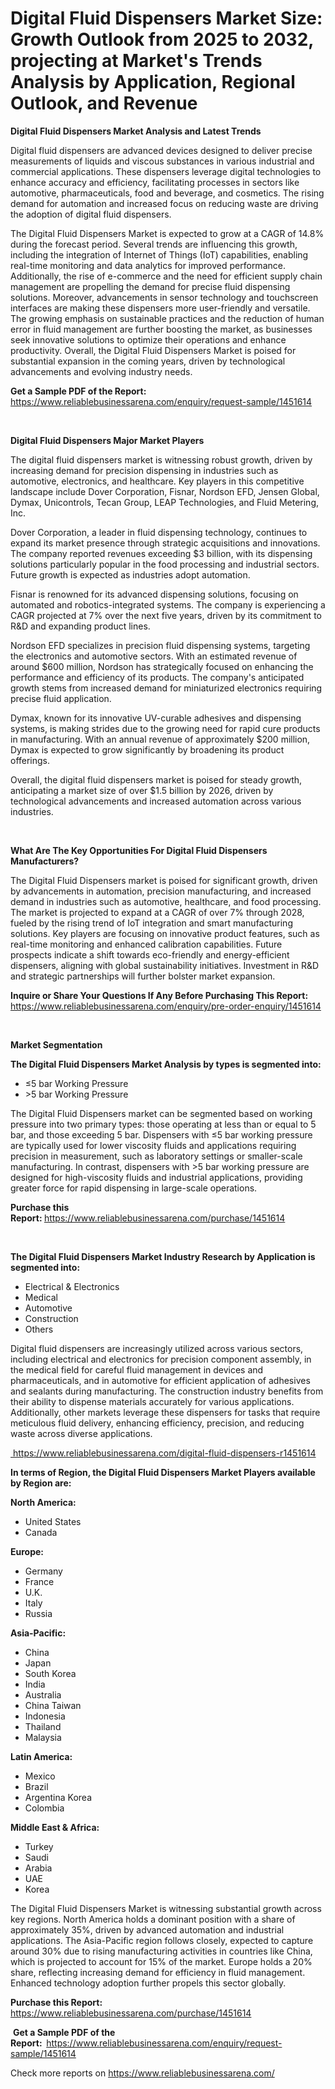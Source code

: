 <p><h1>Digital Fluid Dispensers Market Size: Growth Outlook from 2025 to 2032, projecting at Market's Trends Analysis by Application, Regional Outlook, and Revenue</h1></p><p><strong>Digital Fluid Dispensers Market Analysis and Latest Trends</strong></p>
<p><p>Digital fluid dispensers are advanced devices designed to deliver precise measurements of liquids and viscous substances in various industrial and commercial applications. These dispensers leverage digital technologies to enhance accuracy and efficiency, facilitating processes in sectors like automotive, pharmaceuticals, food and beverage, and cosmetics. The rising demand for automation and increased focus on reducing waste are driving the adoption of digital fluid dispensers.</p><p>The Digital Fluid Dispensers Market is expected to grow at a CAGR of 14.8% during the forecast period. Several trends are influencing this growth, including the integration of Internet of Things (IoT) capabilities, enabling real-time monitoring and data analytics for improved performance. Additionally, the rise of e-commerce and the need for efficient supply chain management are propelling the demand for precise fluid dispensing solutions. Moreover, advancements in sensor technology and touchscreen interfaces are making these dispensers more user-friendly and versatile. The growing emphasis on sustainable practices and the reduction of human error in fluid management are further boosting the market, as businesses seek innovative solutions to optimize their operations and enhance productivity. Overall, the Digital Fluid Dispensers Market is poised for substantial expansion in the coming years, driven by technological advancements and evolving industry needs.</p></p>
<p><strong>Get a Sample PDF of the Report:&nbsp;</strong> <a href="https://www.reliablebusinessarena.com/enquiry/request-sample/1451614?utm_campaign=2759&utm_medium=2&utm_source=Github&utm_content=ia&utm_term=27022025&utm_id=digital-fluid-dispensers">https://www.reliablebusinessarena.com/enquiry/request-sample/1451614</a></p>
<p>&nbsp;</p>
<p><strong>Digital Fluid Dispensers Major Market Players</strong></p>
<p><p>The digital fluid dispensers market is witnessing robust growth, driven by increasing demand for precision dispensing in industries such as automotive, electronics, and healthcare. Key players in this competitive landscape include Dover Corporation, Fisnar, Nordson EFD, Jensen Global, Dymax, Unicontrols, Tecan Group, LEAP Technologies, and Fluid Metering, Inc.</p><p>Dover Corporation, a leader in fluid dispensing technology, continues to expand its market presence through strategic acquisitions and innovations. The company reported revenues exceeding $3 billion, with its dispensing solutions particularly popular in the food processing and industrial sectors. Future growth is expected as industries adopt automation.</p><p>Fisnar is renowned for its advanced dispensing solutions, focusing on automated and robotics-integrated systems. The company is experiencing a CAGR projected at 7% over the next five years, driven by its commitment to R&D and expanding product lines.</p><p>Nordson EFD specializes in precision fluid dispensing systems, targeting the electronics and automotive sectors. With an estimated revenue of around $600 million, Nordson has strategically focused on enhancing the performance and efficiency of its products. The company's anticipated growth stems from increased demand for miniaturized electronics requiring precise fluid application.</p><p>Dymax, known for its innovative UV-curable adhesives and dispensing systems, is making strides due to the growing need for rapid cure products in manufacturing. With an annual revenue of approximately $200 million, Dymax is expected to grow significantly by broadening its product offerings.</p><p>Overall, the digital fluid dispensers market is poised for steady growth, anticipating a market size of over $1.5 billion by 2026, driven by technological advancements and increased automation across various industries.</p></p>
<p>&nbsp;</p>
<p><strong>What Are The Key Opportunities For Digital Fluid Dispensers Manufacturers?</strong></p>
<p><p>The Digital Fluid Dispensers market is poised for significant growth, driven by advancements in automation, precision manufacturing, and increased demand in industries such as automotive, healthcare, and food processing. The market is projected to expand at a CAGR of over 7% through 2028, fueled by the rising trend of IoT integration and smart manufacturing solutions. Key players are focusing on innovative product features, such as real-time monitoring and enhanced calibration capabilities. Future prospects indicate a shift towards eco-friendly and energy-efficient dispensers, aligning with global sustainability initiatives. Investment in R&D and strategic partnerships will further bolster market expansion.</p></p>
<p><strong>Inquire or Share Your Questions If Any Before Purchasing This Report:</strong> <a href="https://www.reliablebusinessarena.com/enquiry/pre-order-enquiry/1451614?utm_campaign=2759&utm_medium=2&utm_source=Github&utm_content=ia&utm_term=27022025&utm_id=digital-fluid-dispensers">https://www.reliablebusinessarena.com/enquiry/pre-order-enquiry/1451614</a></p>
<p>&nbsp;</p>
<p><strong>Market Segmentation</strong></p>
<p><strong>The Digital Fluid Dispensers Market Analysis by types is segmented into:</strong></p>
<p><ul><li>≤5 bar Working Pressure</li><li>>5 bar Working Pressure</li></ul></p>
<p><p>The Digital Fluid Dispensers market can be segmented based on working pressure into two primary types: those operating at less than or equal to 5 bar, and those exceeding 5 bar. Dispensers with ≤5 bar working pressure are typically used for lower viscosity fluids and applications requiring precision in measurement, such as laboratory settings or smaller-scale manufacturing. In contrast, dispensers with >5 bar working pressure are designed for high-viscosity fluids and industrial applications, providing greater force for rapid dispensing in large-scale operations.</p></p>
<p><strong>Purchase this Report:&nbsp;</strong><a href="https://www.reliablebusinessarena.com/purchase/1451614?utm_campaign=2759&utm_medium=2&utm_source=Github&utm_content=ia&utm_term=27022025&utm_id=digital-fluid-dispensers">https://www.reliablebusinessarena.com/purchase/1451614</a></p>
<p>&nbsp;</p>
<p><strong>The Digital Fluid Dispensers Market Industry Research by Application is segmented into:</strong></p>
<p><ul><li>Electrical & Electronics</li><li>Medical</li><li>Automotive</li><li>Construction</li><li>Others</li></ul></p>
<p><p>Digital fluid dispensers are increasingly utilized across various sectors, including electrical and electronics for precision component assembly, in the medical field for careful fluid management in devices and pharmaceuticals, and in automotive for efficient application of adhesives and sealants during manufacturing. The construction industry benefits from their ability to dispense materials accurately for various applications. Additionally, other markets leverage these dispensers for tasks that require meticulous fluid delivery, enhancing efficiency, precision, and reducing waste across diverse applications.</p></p>
<p><a href="https://www.reliablebusinessarena.com/digital-fluid-dispensers-r1451614?utm_campaign=2759&utm_medium=2&utm_source=Github&utm_content=ia&utm_term=27022025&utm_id=digital-fluid-dispensers">&nbsp;https://www.reliablebusinessarena.com/digital-fluid-dispensers-r1451614</a></p>
<p><strong>In terms of Region, the Digital Fluid Dispensers Market Players available by Region are:</strong></p>
<p>
    <p> <strong> North America: </strong>
        <ul>
            <li>United States</li>
            <li>Canada</li>
        </ul>
        </p> 
    <p> <strong> Europe: </strong>
        <ul>
            <li>Germany</li>
            <li>France</li>
            <li>U.K.</li>
            <li>Italy</li>
            <li>Russia</li>
        </ul>
        </p> 
    <p> <strong> Asia-Pacific: </strong>
        <ul>
            <li>China</li>
            <li>Japan</li>
            <li>South Korea</li>
            <li>India</li>
            <li>Australia</li>
            <li>China Taiwan</li>
            <li>Indonesia</li>
            <li>Thailand</li>
            <li>Malaysia</li>
        </ul>
        </p> 
    <p> <strong> Latin America: </strong>
        <ul>
            <li>Mexico</li>
            <li>Brazil</li>
            <li>Argentina Korea</li>
            <li>Colombia</li>
        </ul>
        </p> 
    <p> <strong> Middle East & Africa: </strong>
        <ul>
            <li>Turkey</li>
            <li>Saudi</li>
            <li>Arabia</li>
            <li>UAE</li>
            <li>Korea</li>
        </ul>
    </p>
    </p>
<p><p>The Digital Fluid Dispensers Market is witnessing substantial growth across key regions. North America holds a dominant position with a share of approximately 35%, driven by advanced automation and industrial applications. The Asia-Pacific region follows closely, expected to capture around 30% due to rising manufacturing activities in countries like China, which is projected to account for 15% of the market. Europe holds a 20% share, reflecting increasing demand for efficiency in fluid management. Enhanced technology adoption further propels this sector globally.</p></p>
<p><strong>Purchase this Report: </strong><a href="https://www.reliablebusinessarena.com/purchase/1451614?utm_campaign=2759&utm_medium=2&utm_source=Github&utm_content=ia&utm_term=27022025&utm_id=digital-fluid-dispensers">https://www.reliablebusinessarena.com/purchase/1451614</a></p>
<p>&nbsp;<strong>Get a Sample PDF of the Report:&nbsp;&nbsp;</strong><a href="https://www.reliablebusinessarena.com/enquiry/request-sample/1451614?utm_campaign=2759&utm_medium=2&utm_source=Github&utm_content=ia&utm_term=27022025&utm_id=digital-fluid-dispensers">https://www.reliablebusinessarena.com/enquiry/request-sample/1451614</a></p>
<p><strong></strong></p>
<p>Check more reports on <a href="https://www.reliablebusinessarena.com/?utm_campaign=2759&utm_medium=2&utm_source=Github&utm_content=ia&utm_term=27022025&utm_id=digital-fluid-dispensers">https://www.reliablebusinessarena.com/</a></p>
